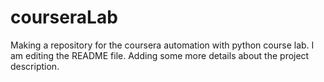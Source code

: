 # courseraLab
Making a repository for the coursera automation with python course lab.
I am editing the README file. Adding some more details about the project description.
